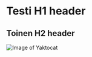# Testi H1 header
## Toinen H2 header
![Image of Yaktocat](https://octodex.github.com/images/yaktocat.png)

